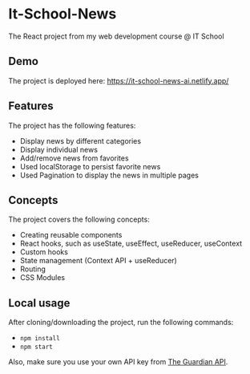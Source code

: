 # It-School-News

The React project from my web development course @ IT School

## Demo

The project is deployed here: https://it-school-news-ai.netlify.app/

## Features

The project has the following features:

- Display news by different categories
- Display individual news
- Add/remove news from favorites
- Used localStorage to persist favorite news
- Used Pagination to display the news in multiple pages

## Concepts

The project covers the following concepts:

- Creating reusable components
- React hooks, such as useState, useEffect, useReducer, useContext
- Custom hooks
- State management (Context API + useReducer)
- Routing
- CSS Modules

## Local usage

After cloning/downloading the project, run the following commands:

- `npm install`
- `npm start`

Also, make sure you use your own API key from [The Guardian API](https://open-platform.theguardian.com/documentation/).
